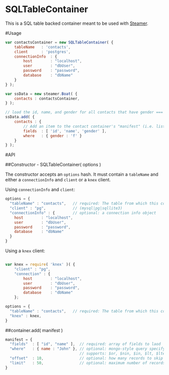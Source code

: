 SQLTableContainer
===========================

This is a SQL table backed container meant to be used with [Steamer](https://github.com/rotundasoftware/steamer).

#Usage

```javascript
var contactsContainer = new SQLTableContainer( {
    tableName   : 'contacts',
    client      : 'postgres',
    connectionInfo  : {
    	host        : "localhost",
    	user        : "dbUser",
    	password    : "password",
    	database    : "dbName"
    }
} );

var ssData = new steamer.Boat( {
    contacts : contactsContainer,
} );

// load the id, name, and gender for all contacts that have gender === 'f'
ssData.add( {
    contacts : {
        // Add an item to the contact container's "manifest" (i.e. list of contents).
        fields  : [ 'id', 'name', 'gender' ],
        where   : { gender : 'f' }
    }
} );
```

#API

##Constructor - SQLTableContainer( options )

The constructor accepts an `options` hash. It must contain a `tableName` and either a `connectionInfo` and `client` or a `knex` client.

Using `connectionInfo` and `client`:

```javascript
options = {
  "tableName" : "contacts",   // required: The table from which this container will be loading data
  "client" : "pg",            // (mysql|pg|sqllite3)
  "connectionInfo" : {        // optional: a connection info object
    host        : "localhost",
  	user        : "dbUser",
  	password    : "password",
  	database    : "dbName"
  }
}
```

Using a `knex` client:

```javascript

var knex = require( 'knex' )( {
    "client" : "pg",
    "connection" : {
        host        : "localhost",
        user        : "dbUser",
        password    : "password",
        database    : "dbName"
    };

options = {
  "tableName" : "contacts",   // required: The table from which this container will be loading data
  "knex" : knex,
}
```

##container.add( manifest )

```javascript
manifest = {
  "fields"  : [ "id", "name" ],  // required: array of fields to laod
  "where"   : { name : "John" }, // optional: mongo-style query specifying which rows to load.
                                 // supports: $or, $nin, $in, $lt, $lte, $gt, $gte
  "offset"  : 10,                // optional: how many records to skip
  "limit"   : 50,                // optional: maximum number of records to load
}
```
